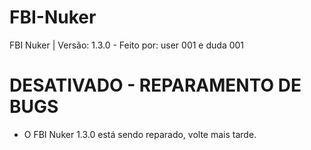 # FBI-Nuker
FBI Nuker | Versão: 1.3.0 - Feito por: user 001 e duda 001
# DESATIVADO - REPARAMENTO DE BUGS
* O FBI Nuker 1.3.0 está sendo reparado, volte mais tarde.
